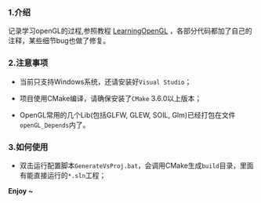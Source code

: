 ### 1.介绍

记录学习openGL的过程,参照教程 [LearningOpenGL](https://learnopengl-cn.readthedocs.io/zh/latest/) ，各部分代码都加了自己的注释，某些细节bug也做了修复。

### 2.注意事项

- 当前只支持Windows系统，还请安装好`Visual Studio`；

- 项目使用CMake编译，请确保安装了`CMake` 3.6.0以上版本；

- OpenGL常用的几个Lib(包括GLFW, GLEW, SOIL, Glm)已经打包在文件`openGL_Depends`内了。

### 3.如何使用

- 双击运行配置脚本`GenerateVsProj.bat`，会调用CMake生成`build`目录，里面有能直接运行的`*.sln`工程；

**Enjoy ~**

